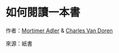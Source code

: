 # 如何閱讀一本書

作者：[Mortimer Adler](https://en.wikipedia.org/wiki/Mortimer_J._Adler) & [Charles Van Doren](https://en.wikipedia.org/wiki/Charles_Van_Doren)

來源：紙書

